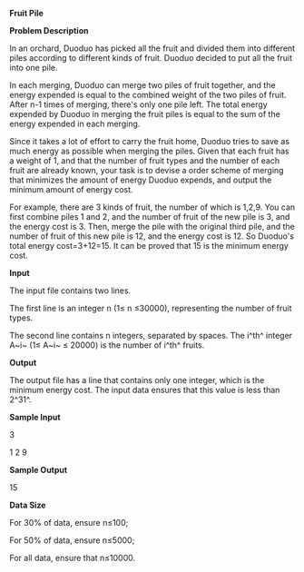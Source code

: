 **Fruit Pile**

**Problem Description**

In an orchard, Duoduo has picked all the fruit and divided them into different piles according to different kinds of fruit. Duoduo decided to put all the fruit into one pile.

In each merging, Duoduo can merge two piles of fruit together, and the energy expended is equal to the combined weight of the two piles of fruit. After n-1 times of merging, there's only one pile left. The total energy expended by Duoduo in merging the fruit piles is equal to the sum of the energy expended in each merging.

Since it takes a lot of effort to carry the fruit home, Duoduo tries to save as much energy as possible when merging the piles. Given that each fruit has a weight of 1, and that the number of fruit types and the number of each fruit are already known, your task is to devise a order scheme of merging that minimizes the amount of energy Duoduo expends, and output the minimum amount of energy cost.

For example, there are 3 kinds of fruit, the number of which is 1,2,9. You can first combine piles 1 and 2, and the number of fruit of the new pile is 3, and the energy cost is 3. Then, merge the pile with the original third pile, and the number of fruit of this new pile is 12, and the energy cost is 12. So Duoduo's total energy cost=3+12=15. It can be proved that 15 is the minimum energy cost.

**Input**

The input file contains two lines.

The first line is an integer n (1≤ n ≤30000), representing the number of fruit types.

The second line contains n integers, separated by spaces. The i^th^ integer A~i~ (1≤ A~i~ ≤ 20000) is the number of i^th^ fruits.

**Output**

The output file has a line that contains only one integer, which is the minimum energy cost. The input data ensures that this value is less than 2^31^.

**Sample Input**

3

1 2 9

**Sample Output**

15

**Data Size**

For 30% of data, ensure n≤100;

For 50% of data, ensure n≤5000;

For all data, ensure that n≤10000.
